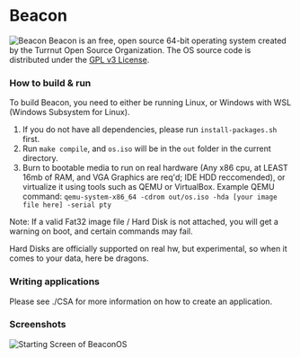 # Beacon
![Beacon](images/BeaconBanner.png)
Beacon is an free, open source 64-bit operating system created by the Turrnut Open Source Organization. The OS source code is distributed under the [GPL v3 License](COPYING).

### How to build & run

To build Beacon, you need to either be running Linux, or Windows with WSL (Windows Subsystem for Linux).
1. If you do not have all dependencies, please run `install-packages.sh` first.
2. Run `make compile`, and `os.iso` will be in the `out` folder in the current directory.
3. Burn to bootable media to run on real hardware (Any x86 cpu, at LEAST 16mb of RAM, and VGA Graphics are req'd; IDE HDD reccomended), or virtualize it using tools such as QEMU or VirtualBox. 
Example QEMU command: ```qemu-system-x86_64 -cdrom out/os.iso -hda [your image file here] -serial pty```

Note: If a valid Fat32 image file / Hard Disk is not attached, you will get a warning on boot, and certain commands may fail. 

Hard Disks are officially supported on real hw, but experimental, so when it comes to your data, here be dragons.

### Writing applications

Please see ./CSA for more information on how to create an application.

### Screenshots
![Starting Screen of BeaconOS](images/StartingScreen.png)

